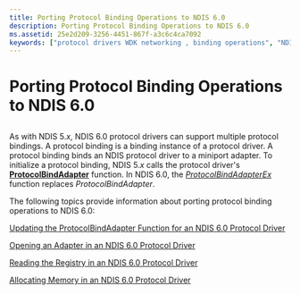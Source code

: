 ```yaml
---
title: Porting Protocol Binding Operations to NDIS 6.0
description: Porting Protocol Binding Operations to NDIS 6.0
ms.assetid: 25e2d209-3256-4451-867f-a3c6c4ca7092
keywords: ["protocol drivers WDK networking , binding operations", "NDIS protocol drivers WDK , binding operations", "protocol bindings WDK networking", "binding operations WDK networking", "porting protocol drivers WDK networking , binding operations"]
---
```


# Porting Protocol Binding Operations to NDIS 6.0


## <a href="" id="ddk-porting-protocol-binding-operations-to-ndis-6-0-nd"></a>


As with NDIS 5.*x*, NDIS 6.0 protocol drivers can support multiple protocol bindings. A protocol binding is a binding instance of a protocol driver. A protocol binding binds an NDIS protocol driver to a miniport adapter. To initialize a protocol binding, NDIS 5.*x* calls the protocol driver's [**ProtocolBindAdapter**](https://msdn.microsoft.com/library/windows/hardware/ff562465) function. In NDIS 6.0, the [*ProtocolBindAdapterEx*](https://msdn.microsoft.com/library/windows/hardware/ff570220) function replaces *ProtocolBindAdapter*.

The following topics provide information about porting protocol binding operations to NDIS 6.0:

[Updating the ProtocolBindAdapter Function for an NDIS 6.0 Protocol Driver](updating-the-protocolbindadapter-function-for-an-ndis-6-0-protocol-dri.md)

[Opening an Adapter in an NDIS 6.0 Protocol Driver](opening-an-adapter-in-an-ndis-6-0-protocol-driver.md)

[Reading the Registry in an NDIS 6.0 Protocol Driver](reading-the-registry-in-an-ndis-6-0-protocol-driver.md)

[Allocating Memory in an NDIS 6.0 Protocol Driver](allocating-memory-in-an-ndis-6-0-protocol-driver.md)

 

 





